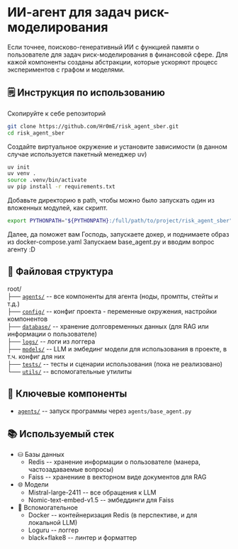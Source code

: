 # ИИ-агент для задач риск-моделирования
Если точнее, поисково-генеративный ИИ с функцией памяти о пользователе для задач риск-моделирования в финансовой сфере. Для кажой компоненты созданы абстракции, которые ускоряют процесс экспериментов с графом и моделями. 

## 🗒️ Инструкция по использованию
Скопируйте к себе репозиторий
```bash
git clone https://github.com/Hr0mE/risk_agent_sber.git
cd risk_agent_sber
```
Создайте виртуальное окружение и установите зависимости (в данном случае используется пакетный менеджер uv)
```bash
uv init
uv venv .
source .venv/bin/activate
uv pip install -r requirements.txt
```
Добавьте директорию в path, чтобы можно было запускать один из вложенных модулей, как скрипт. 
```bash
export PYTHONPATH="${PYTHONPATH}:/full/path/to/project/risk_agent_sber"
```
Далее, да поможет вам Господь, запускаете докер, и поднимаете образ из docker-compose.yaml
Запускаем base_agent.py и вводим вопрос агенту :D


## 📁 Файловая структура
root/\
├── [`agents/`](agents/) -- все компоненты для агента (ноды, промпты, стейты и т.д.) \
├── [`config/`](config/) -- конфиг проекта - переменные окружения, настройки компонентов\
├── [`database/`](database/) -- хранение долговременных данных (для RAG или информации о пользователе)\
├── [`logs/`](logs/) -- логи из логгера\
├── [`models/`](models/) -- LLM и эмбединг модели для использования в проекте, в т.ч. конфиг для них\
├── [`tests/`](tests/) -- тесты и сценарии использования (пока не реализовано)\
└── [`utils/`](utils/) -- вспомогательные утилиты

## 🧩 Ключевые компоненты
- [`agents/`](agents/) -- запуск программы через `agents/base_agent.py`


## 📚 Используемый стек
- ⛁ Базы данных
  - Redis -- хранение информации о пользователе (манера, частозадаваемые вопросы)
  - Faiss -- хранениие в векторном виде документов для RAG
- 🌐 Модели
  - Mistral-large-2411 -- все обращения к LLM
  - Nomic-text-embed-v1.5 -- эмбеддинги для Faiss
- 🐋 Вспомогательное
  - Docker -- контейнеризация Redis (в перспективе, и для локальной LLM)
  - Loguru -- логгер
  - black+flake8 -- линтер и форматтер